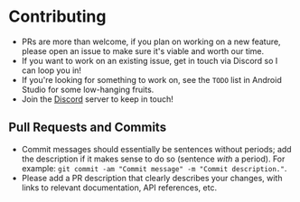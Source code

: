 # Contributing
* PRs are more than welcome, if you plan on working on a new feature, please open an issue to make sure it's viable and worth our time.
* If you want to work on an existing issue, get in touch via Discord so I can loop you in!
* If you're looking for something to work on, see the `TODO` list in Android Studio for some low-hanging fruits.
* Join the [Discord](https://discord.gg/G8wF7pjpya) server to keep in touch!

## Pull Requests and Commits
* Commit messages should essentially be sentences without periods; add the description if it makes sense to do so (sentence *with* a period). For example: `git commit -am "Commit message" -m "Commit description."`.
* Please add a PR description that clearly describes your changes, with links to relevant documentation, API references, etc.
